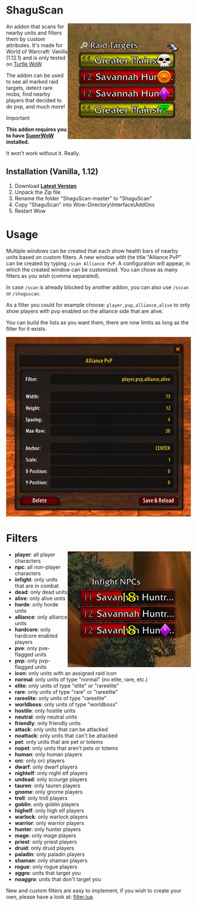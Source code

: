 # ShaguScan

<img src="./screenshots/raidtargets.jpg" float="right" align="right">

An addon that scans for nearby units and filters them by custom attributes.
It's made for World of Warcraft: Vanilla (1.12.1) and is only tested on [Turtle WoW](https://turtle-wow.org/).

The addon can be used to see all marked raid targets, detect rare mobs, find nearby players that decided to do pvp, and much more!

> [!IMPORTANT]
>
> **This addon requires you to have [SuperWoW](https://github.com/balakethelock/SuperWoW) installed.**
>
> It won't work without it. Really.

## Installation (Vanilla, 1.12)
1. Download **[Latest Version](https://github.com/shagu/ShaguScan/archive/master.zip)**
2. Unpack the Zip file
3. Rename the folder "ShaguScan-master" to "ShaguScan"
4. Copy "ShaguScan" into Wow-Directory\Interface\AddOns
5. Restart Wow

# Usage

Multiple windows can be created that each show health bars of nearby units based on custom filters. A new window with the title "Alliance PvP" can be created by typing `/scan Alliance PvP`. A configuration will appear, in which the created window can be customized. You can chose as many filters as you wish (comma separated).

In case `/scan` is already blocked by another addon, you can also use `/sscan` or `/shaguscan`.

As a filter you could for example choose: `player,pvp,alliance,alive` to only show players with pvp enabled on the alliance side that are alive.

You can build the lists as you want them, there are now limits as long as the filter for it exists.

![config](./screenshots/config.jpg)

# Filters

<img src="./screenshots/infight.jpg" float="right" align="right">

- **player**: all player characters
- **npc**: all non-player characters
- **infight**: only units that are in combat
- **dead**: only dead units
- **alive**: only alive units
- **horde**: only horde units
- **alliance**: only alliance units
- **hardcore**: only hardcore enabled players
- **pve**: only pve-flagged units
- **pvp**: only pvp-flagged units
- **icon**: only units with an assigned raid icon
- **normal**: only units of type "normal" (no elite, rare, etc.)
- **elite**: only units of type "elite" or "rareelite"
- **rare**: only units of type "rare" or "rareelite"
- **rareelite**: only units of type "rareelite"
- **worldboss**: only units of type "worldboss"
- **hostile**: only hostile units
- **neutral**: only neutral units
- **friendly**: only friendly units
- **attack**: only units that can be attacked
- **noattack**: only units that can't be attacked
- **pet**: only units that are pet or totems
- **nopet**: only units that aren't pets or totems
- **human**: only human players
- **orc**: only orc players
- **dwarf**: only dwarf players
- **nightelf**: only night elf players
- **undead**: only scourge players
- **tauren**: only tauren players
- **gnome**: only gnome players
- **troll**: only troll players
- **goblin**: only goblin players
- **highelf**: only high elf players
- **warlock**: only warlock players
- **warrior**: only warrior players
- **hunter**: only hunter players
- **mage**: only mage players
- **priest**: only priest players
- **druid**: only druid players
- **paladin**: only paladin players
- **shaman**: only shaman players
- **rogue**: only rogue players
- **aggro**: units that target you
- **noaggro**: units that don't target you

New and custom filters are easy to implement, if you wish to create your own, please have a look at: [filter.lua](./filter.lua).
